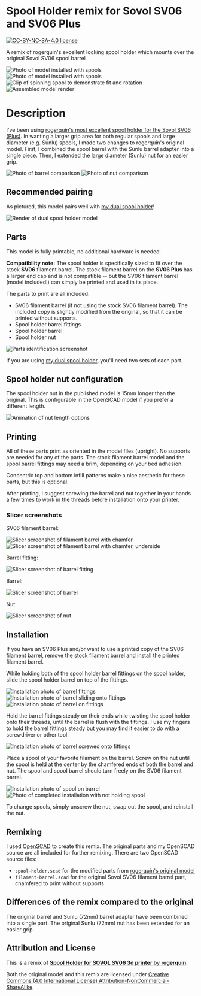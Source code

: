 # Spool Holder remix for Sovol SV06 and SV06 Plus

[![CC-BY-NC-SA-4.0 license][license-badge]][license]

A remix of rogerquin's excellent locking spool holder which mounts over the
original Sovol SV06 spool barrel

![Photo of model installed with spools](images/readme/photo-spools-right-side.jpg)
![Photo of model installed with spools](images/readme/photo-spools-left-side.jpg)
![Clip of spinning spool to demonstrate fit and rotation](images/readme/spin-video.gif)
![Assembled model render](images/readme/render-all-parts-preview.png)

# Description

I've been using
[rogerquin's most excellent spool holder for the Sovol SV06 (Plus)][original-model-url].
In wanting a larger grip area for both regular spools and large diameter (e.g.
Sunlu) spools, I made two changes to rogerquin's original model. First, I
combined the spool barrel with the Sunlu barrel adapter into a single piece.
Then, I extended the large diameter (Sunlu) nut for an easier grip.

![Photo of barrel comparison](images/readme/photo-barrel-remix.jpg)
![Photo of nut comparison](images/readme/photo-nut-remix.jpg)

## Recommended pairing

As pictured, this model pairs well with
[my dual spool holder][sv06-dual-spool-holder]!

![Render of dual spool holder model](../dual-spool-holder/images/readme/render-model-preview.png)

## Parts

This model is fully printable, no additional hardware is needed.

**Compatibility note:** The spool holder is specifically sized to fit over the
stock **SV06** filament barrel. The stock filament barrel on the **SV06 Plus**
has a larger end cap and is not compatible -- but the SV06 filament barrel
(model included!) can simply be printed and used in its place.

The parts to print are all included:

* SV06 filament barrel (if not using the stock SV06 filament barrel). The
  included copy is slightly modified from the original, so that it can be
  printed without supports.
* Spool holder barrel fittings
* Spool holder barrel
* Spool holder nut

![Parts identification screenshot](images/readme/parts-identification-screenshot.png)

If you are using [my dual spool holder][sv06-dual-spool-holder], you'll need two
sets of each part.

## Spool holder nut configuration

The spool holder nut in the published model is 15mm longer than the original.
This is configurable in the OpenSCAD model if you prefer a different length.

![Animation of nut length options](images/readme/demo-nut-extension-sizes.gif)

## Printing

All of these parts print as oriented in the model files (upright). No supports
are needed for any of the parts. The stock filament barrel model and the spool
barrel fittings may need a brim, depending on your bed adhesion.

Concentric top and bottom infill patterns make a nice aesthetic for these parts,
but this is optional.

After printing, I suggest screwing the barrel and nut together in your hands a
few times to work in the threads before installation onto your printer.

### Slicer screenshots

SV06 filament barrel:

![Slicer screenshot of filament barrel with chamfer](images/readme/slicer-screenshot-filament-barrel-chamfered.png)
![Slicer screenshot of filament barrel with chamfer, underside](images/readme/slicer-screenshot-filament-barrel-chamfered-2.png)

Barrel fitting:

![Slicer screenshot of barrel fitting](images/readme/slicer-screenshot-barrel-fitting.png)

Barrel:

![Slicer screenshot of barrel](images/readme/slicer-screenshot-barrel.png)

Nut:

![Slicer screenshot of nut](images/readme/slicer-screenshot-nut.png)

## Installation

If you have an SV06 Plus and/or want to use a printed copy of the SV06 filament
barrel, remove the stock filament barrel and install the printed filament
barrel.

While holding both of the spool holder barrel fittings on the spool holder,
slide the spool holder barrel on top of the fittings.

![Installation photo of barrel fittings](images/readme/photo-install-1.jpg)
![Installation photo of barrel sliding onto fittings](images/readme/photo-install-2.jpg)
![Installation photo of barrel on fittings](images/readme/photo-install-3.jpg)

Hold the barrel fittings steady on their ends while twisting the spool holder
onto their threads, until the barrel is flush with the fittings. I use my
fingers to hold the barrel fittings steady but you may find it easier to do with
a screwdriver or other tool.

![Installation photo of barrel screwed onto fittings](images/readme/photo-install-4.jpg)

Place a spool of your favorite filament on the barrel. Screw on the nut until
the spool is held at the center by the chamfered ends of both the barrel and
nut. The spool and spool barrel should turn freely on the SV06 filament barrel.

![Installation photo of spool on barrel](images/readme/photo-install-5.jpg)
![Photo of completed installation with not holding spool](images/readme/photo-install-6.jpg)

To change spools, simply unscrew the nut, swap out the spool, and reinstall the
nut.

## Remixing

I used [OpenSCAD][openscad] to create this remix. The original parts and my
OpenSCAD source are all included for further remixing. There are two OpenSCAD
source files:

* `spool-holder.scad` for the modified parts from
  [rogerquin's original model][original-model-url]
* `filament-barrel.scad` for the original Sovol SV06 filament barrel part,
  chamfered to print without supports

## Differences of the remix compared to the original

The original barrel and Sunlu (72mm) barrel adapter have been combined into a
single part. The original Sunlu (72mm) nut has been extended for an easier grip.

## Attribution and License

This is a remix of
[**Spool Holder for SOVOL SV06 3d printer** by **rogerquin**][original-model-url].

Both the original model and this remix are licensed under
[Creative Commons (4.0 International License) Attribution-NonCommercial-ShareAlike][license].

[license-badge]: /_static/license-badge-cc-by-nc-sa-4.0.svg
[license]: http://creativecommons.org/licenses/by-nc-sa/4.0/
[openscad]: https://openscad.org
[original-model-url]: https://www.printables.com/model/409684-spool-holder-for-sovol-sv06-3d-printer
[sv06-dual-spool-holder]: /sovol-sv06-plus/dual-spool-holder/
